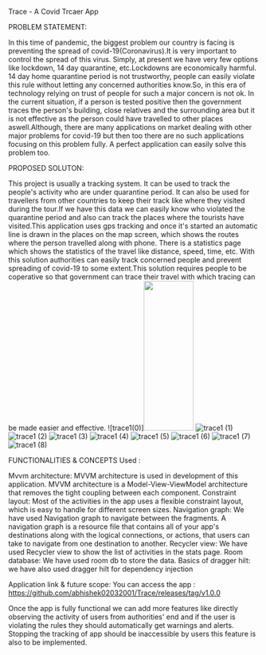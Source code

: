 Trace - A Covid Trcaer App

PROBLEM STATEMENT:

In this time of pandemic, the biggest problem our country is facing is preventing the spread of covid-19(Coronavirus).It is very important to control the spread of this virus. Simply, at present we have very few options like lockdown, 14 day quarantine, etc.Lockdowns are economically harmful. 14 day home quarantine period is not trustworthy, people can easily violate this rule without letting any concerned authorities know.So, in this era of technology relying on trust of people for such a major concern is not ok. In the current situation, if a person is tested positive then the government traces the person's building, close relatives and the surrounding area but it is not effective as the person could have travelled to other places aswell.Although, there are many applications on market dealing with other major problems for covid-19 but then too there are no such applications focusing on this problem fully. A perfect application can easily solve this problem too.

PROPOSED SOLUTON:

This project is usually a tracking system. It can be used to track the people's activity who are under quarantine period. It can also be used for travellers from other countries to keep their track like where they visited during the tour.If we have this data we can easily know who violated the quarantine period and also can track the places where the tourists have visited.This application uses gps tracking and once it's started an automatic line is drawn in the places on the map screen, which shows the routes where the person travelled along with phone. There is a statistics page which shows the statistics of the travel like distance, speed, time, etc. With this solution authorities can easily track concerned people and prevent spreading of covid-19 to some extent.This solution requires people to be coperative so that government can trace their travel with which tracing can be made easier and effective.
![trace1(0)]<img src="https://user-images.githubusercontent.com/74093122/148576058-3f7f6ed1-5c6a-493c-bde8-f9daf8dad56d.jpeg" width="100" height="300">
![trace1 (1)](https://user-images.githubusercontent.com/74093122/148576132-e60ca68f-5a37-4ebd-a8b0-6bb65c286a21.jpeg)
![trace1 (2)](https://user-images.githubusercontent.com/74093122/148576150-4480d3e9-41c6-4fc0-8257-4357c8234a37.jpeg)
![trace1 (3)](https://user-images.githubusercontent.com/74093122/148576163-1ea351b8-7b6a-4816-9e11-b40928c179a0.jpeg)
![trace1 (4)](https://user-images.githubusercontent.com/74093122/148576179-8bbe2a90-bb96-43e9-a0ef-41d4338f6324.jpeg)
![trace1 (5)](https://user-images.githubusercontent.com/74093122/148576190-f4940e94-2a3e-493c-aab1-2d030c12f920.jpeg)
![trace1 (6)](https://user-images.githubusercontent.com/74093122/148576202-8504d03c-f3f3-4704-8367-2c8fed99094b.jpeg)
![trace1 (7)](https://user-images.githubusercontent.com/74093122/148576213-5a907891-00cb-4c71-901d-6398af9c9fed.jpeg)
![trace1 (8)](https://user-images.githubusercontent.com/74093122/148576233-2049921f-9132-4c13-b131-24024c4474df.jpeg)


FUNCTIONALITIES & CONCEPTS Used :

Mvvm architecture: MVVM architecture is used in development of this application. MVVM architecture is a Model-View-ViewModel architecture that removes the tight coupling between each component.
Constraint layout: Most of the activities in the app uses a flexible constraint layout, which is easy to handle for different screen sizes.
Navigation graph: We have used Navigation graph to navigate between the fragments. A navigation graph is a resource file that contains all of your app's destinations along with the logical connections, or actions, that users can take to navigate from one destination to another.
Recycler view: We have used Recycler view to show the list of activities in the stats page. 
Room database: We have used room db to store the data.
Basics of dragger hilt: we have also used dragger hilt for dependency injection

Application link & future scope:
You can access the app : https://github.com/abhishek02032001/Trace/releases/tag/v1.0.0

Once the app is fully functional we can add more features like directly observing the activity of users from authorities' end and if the user is violating the rules they should automatically get warnings and alerts. Stopping the tracking of app should be inaccessible by users this feature is also to be implemented.
